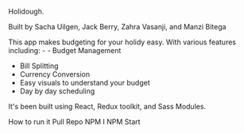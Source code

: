 Holidough.

Built by Sacha Uilgen, Jack Berry, Zahra Vasanji, and Manzi Bitega

This app makes budgeting for your holidy easy. With various features including: - - Budget Management

- Bill Splitting
- Currency Conversion
- Easy visuals to understand your budget
- Day by day scheduling

It's been built using React, Redux toolkit, and Sass Modules.

How to run it
Pull Repo
NPM I
NPM Start

